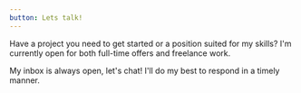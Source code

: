 ```yaml
---
button: Lets talk!
---
```



Have a project you need to get started or a position suited for my skills? I'm currently open for both full-time offers and freelance work.

My inbox is always open, let's chat! I'll do my best to respond in a timely manner.